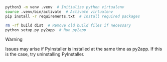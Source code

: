 ```bash
python3 -m venv .venv  # Initialize python virtualenv
source .venv/bin/activate  # Activate virtualenv
pip install -r requirements.txt  # Install required packages
```

```bash
rm -rf build dist  # Remove old build files if necessary
python setup.py py2app  # Run py2app
```

> [!WARNING]
> Issues may arise if PyInstaller is installed at the same time as py2app.
> If this is the case, try uninstalling PyInstaller.

